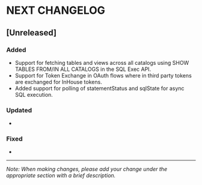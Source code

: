 # NEXT CHANGELOG

## [Unreleased]

### Added
- Support for fetching tables and views across all catalogs using SHOW TABLES FROM/IN ALL CATALOGS in the SQL Exec API.
- Support for Token Exchange in OAuth flows where in third party tokens are exchanged for InHouse tokens.
- Added support for polling of statementStatus and sqlState for async SQL execution.

### Updated
- 

### Fixed
- 

---
*Note: When making changes, please add your change under the appropriate section with a brief description.* 